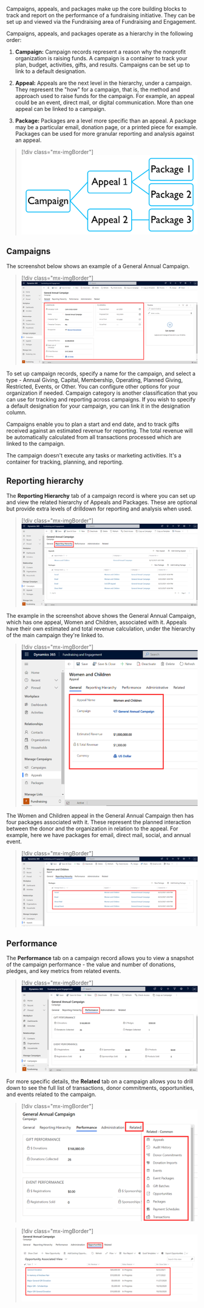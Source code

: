 Campaigns, appeals, and packages make up the core building blocks to track and report on the performance of a fundraising initiative. They can be set up and viewed via the Fundraising area of Fundraising and Engagement.

Campaigns, appeals, and packages operate as a hierarchy in the following order:

1. **Campaign:** Campaign records represent a reason why the nonprofit organization is raising funds. A campaign is a container to track your plan, budget, activities, gifts, and results. Campaigns can be set up to link to a default designation.

1. **Appeal:** Appeals are the next level in the hierarchy, under a campaign. They represent the "how" for a campaign, that is, the method and approach used to raise funds for the campaign. For example, an appeal could be an event, direct mail, or digital communication. More than one appeal can be linked to a campaign.

1. **Package:** Packages are a level more specific than an appeal. A package may be a particular email, donation page, or a printed piece for example. Packages can be used for more granular reporting and analysis against an appeal.

> [!div class="mx-imgBorder"]
> [![Diagram of Campaign, Appeal, and Package Hierarchy.](../media/3-1-hierarchy.png)](../media/3-1-hierarchy.png#lightbox)

## Campaigns

The screenshot below shows an example of a General Annual Campaign.

> [!div class="mx-imgBorder"]
> [![Screenshot of Fundraising and Engagement Campaigns page with the Campaign and Planning sections highlighted.](../media/3-2-campaigns.png)](../media/3-2-campaigns.png#lightbox)

To set up campaign records, specify a name for the campaign, and select a type - Annual Giving, Capital, Membership, Operating, Planned Giving, Restricted, Events, or Other. You can configure other options for your organization if needed. Campaign category is another classification that you can use for tracking and reporting across campaigns. If you wish to specify a default designation for your campaign, you can link it in the designation column.

Campaigns enable you to plan a start and end date, and to track gifts received against an estimated revenue for reporting. The total revenue will be automatically calculated from all transactions processed which are linked to the campaign.

The campaign doesn't execute any tasks or marketing activities. It's a container for tracking, planning, and reporting.

## Reporting hierarchy

The **Reporting Hierarchy** tab of a campaign record is where you can set up and view the related hierarchy of Appeals and Packages. These are optional but provide extra levels of drilldown for reporting and analysis when used.

> [!div class="mx-imgBorder"]
> [![Screenshot of Fundraising and Engagement Campaigns page on the Reporting Hierarchy tab.](../media/3-3-report-hierarchy.png)](../media/3-3-report-hierarchy.png#lightbox)

The example in the screenshot above shows the General Annual Campaign, which has one appeal, Women and Children, associated with it. Appeals have their own estimated and total revenue calculation, under the hierarchy of the main campaign they're linked to.

> [!div class="mx-imgBorder"]
> [![Screenshot of Fundraising and Engagement Appeals page on the General tab.](../media/3-4-appeals.png)](../media/3-4-appeals.png#lightbox)

The Women and Children appeal in the General Annual Campaign then has four packages associated with it. These represent the planned interaction between the donor and the organization in relation to the appeal. For example, here we have packages for email, direct mail, social, and annual event.

> [!div class="mx-imgBorder"]
> [![Screenshot of Fundraising and Engagement Appeals page on the Reporting Hierarchy tab showing the list of packages.](../media/3-5-packages.png)](../media/3-5-packages.png#lightbox)

## Performance

The **Performance** tab on a campaign record allows you to view a snapshot of the campaign performance - the value and number of donations, pledges, and key metrics from related events.

> [!div class="mx-imgBorder"]
> [![Screenshot of Fundraising and Engagement Campaigns page on the Performance tab.](../media/3-6-performance.png)](../media/3-6-performance.png#lightbox)

For more specific details, the **Related** tab on a campaign allows you to drill down to see the full list of transactions, donor commitments, opportunities, and events related to the campaign.

> [!div class="mx-imgBorder"]
> [![Screenshot of the General Annual Campaign with Related selected to show the list of things related to the campaign.](../media/3-7-related.png)](../media/3-7-related.png#lightbox)

> [!div class="mx-imgBorder"]
> [![Screenshot of the General Annual Campaign on the Opportunities tab.](../media/3-8-opportunities.png)](../media/3-8-opportunities.png#lightbox)
